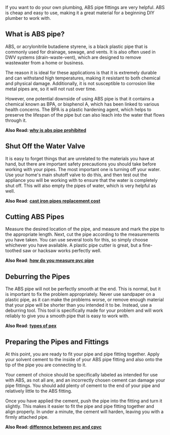 If you want to do your own plumbing, ABS pipe fittings are very helpful. ABS is cheap and easy to use, making it a great material for a beginning DIY plumber to work with.

**What is ABS pipe?**
---------------------

ABS, or acrylonitrile butadiene styrene, is a black plastic pipe that is commonly used for drainage, sewage, and vents. It is also often used in DWV systems (drain-waste-vent), which are designed to remove wastewater from a home or business.

The reason it is ideal for these applications is that it is extremely durable and can withstand high temperatures, making it resistant to both chemical and physical damage. Additionally, it is not susceptible to corrosion like metal pipes are, so it will not rust over time.

However, one potential downside of using ABS pipe is that it contains a chemical known as BPA, or bisphenol A, which has been linked to various health concerns. The BPA is a plastic hardening agent, which helps to preserve the lifespan of the pipe but can also leach into the water that flows through it.

**Also Read: **[why is abs pipe prohibited](https://plumbingadvice24.com/what-is-abs-pipe-why-is-abs-pipe-prohibited/)****

**Shut Off the Water Valve**
----------------------------

It is easy to forget things that are unrelated to the materials you have at hand, but there are important safety precautions you should take before working with your pipes. The most important one is turning off your water. Use your home's main shutoff valve to do this, and then test out the appliance you will be working with to ensure that the water is completely shut off. This will also empty the pipes of water, which is very helpful as well.

**Also Read**: **[cast iron pipes replacement cost](https://plumbingadvice24.com/what-is-cast-iron-pipe-how-to-repair-cast-iron-pipe-cast-iron-pipe-replacement-cost/)** 

Cutting ABS Pipes
-----------------

Measure the desired location of the pipe, and measure and mark the pipe to the appropriate length. Next, cut the pipe according to the measurements you have taken. You can use several tools for this, so simply choose whichever you have available. A plastic pipe cutter is great, but a fine-toothed saw or hacksaw works perfectly well.

**Also Read**: **[how do you measure pvc pipe](https://plumbingadvice24.com/how-to-measure-pvc-pipe-size/)**

**Deburring the Pipes**
-----------------------

The ABS pipe will not be perfectly smooth at the end. This is normal, but it is important to fix the problem appropriately. Never use sandpaper on a plastic pipe, as it can make the problems worse, or remove enough material that your pipe will be shorter than you intended it to be. Instead, use a deburring tool. This tool is specifically made for your problem and will work reliably to give you a smooth pipe that is easy to work with.

**Also Read**: **[types of pex](https://plumbingadvice24.com/types-of-pex-pipe-types-of-pex-pipe-fittings/)**

Preparing the Pipes and Fittings
--------------------------------

At this point, you are ready to fit your pipe and pipe fitting together. Apply your solvent cement to the inside of your ABS pipe fitting and also onto the tip of the pipe you are connecting to it.

Your cement of choice should be specifically labeled as intended for use with ABS, as not all are, and an incorrectly chosen cement can damage your pipe fittings. You should add plenty of cement to the end of your pipe and relatively little to the ABS fitting.

Once you have applied the cement, push the pipe into the fitting and turn it slightly. This makes it easier to fit the pipe and pipe fitting together and align properly. In under a minute, the cement will harden, leaving you with a firmly attached pipe.

**Also Read: [difference between pvc and cpvc](https://plumbingadvice24.com/difference-between-pvc-and-cpvc/)**
